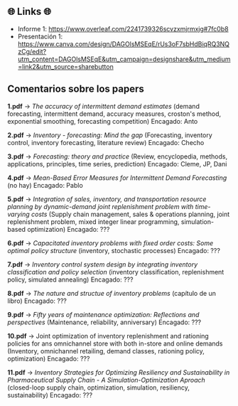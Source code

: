## 🌐 **Links** 🌐

* Informe 1: https://www.overleaf.com/2241739326scvzxmjrmxjg#7fc0b8
* Presentación 1: https://www.canva.com/design/DAGOlsMSEqE/rUs3oF7sbHdBiqRQ3NQzCg/edit?utm_content=DAGOlsMSEqE&utm_campaign=designshare&utm_medium=link2&utm_source=sharebutton

## Comentarios sobre los papers

**1.pdf** -> *The accuracy of intermittent demand estimates*
        (demand forecasting, intermittent demand, accuracy measures, croston's method, exponential smoothing, forecasting competition)
        Encagado: Anto

**2.pdf** -> *Inventory - forecasting: Mind the gap*
        (Forecasting, inventory control, inventory forecasting, literature review)
        Encagado: Checho

**3.pdf** -> *Forecasting: theory and practice*
        (Review, encyclopedia, methods, applications, principles, time series, prediction)
        Encagado: Cleme, JP, Dani

**4.pdf** -> *Mean-Based Error Measures for Intermittent Demand Forecasting*
        (no hay)
        Encagado: Pablo

**5.pdf** -> *Integration of sales, inventory, and transportation resource planning by dynamic-demand joint replenishment problem with time-varying costs*
        (Supply chain management, sales & operations planning, joint replenishment problem, mixed integer linear programming, simulation-based optimization)
        Encagado: ???

**6.pdf** -> *Capacitated inventory problems with fixed order costs: Some optimal policy structure*
        (inventory, stochastic processes)
        Encagado: ???

**7.pdf** -> *Inventory control system design by integrating inventory classification and policy selection*
        (inventory classification, replenishment policy, simulated annealing)
        Encagado: ???

**8.pdf** -> *The nature and structue of inventory problems*
        (capítulo de un libro)
        Encagado: ???

**9.pdf** -> *Fifty years of maintenance optimization: Reflections and perspectives*
        (Maintenance, reliability, anniversary)
        Encagado: ???

**10.pdf** -> Joint optimization of inventory replenishment and rationing policies for ans omnichannel store with both in-store and online demands
        (Inventory, omnichannel retailing, demand classes, rationing policy, optimization)
        Encagado: ???

**11.pdf** -> *Inventory Strategies for Optimizing Resiliency and Sustainability in Pharmaceutical Supply Chain - A Simulation-Optimization Aproach*
        (closed-loop supply chain, optimization, simulation, resiliency, sustainability)
        Encagado: ???
